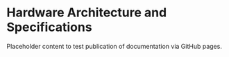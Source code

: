 # Hardware Architecture and Specifications

Placeholder content to test publication of documentation via GitHub pages.
